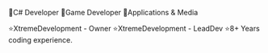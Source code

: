 📌C# Developer
📌Game Developer
📌Applications & Media

⭐XtremeDevelopment - Owner
⭐XtremeDevelopment - LeadDev
⭐8+ Years coding experience.
